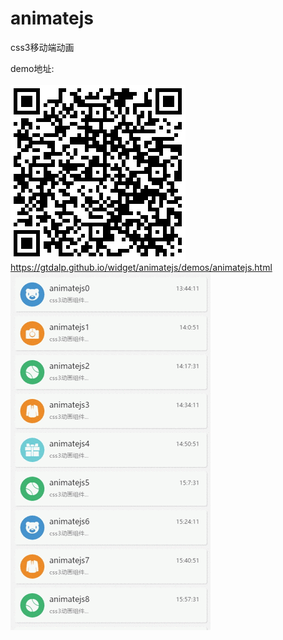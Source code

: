 # animatejs 
css3移动端动画

demo地址:<br/> <br/>
![qcode.png](./src/images/qcode.png)<br/>
<a href="https://gtdalp.github.io/widget/animatejs/demos/animatejs.html">https://gtdalp.github.io/widget/animatejs/demos/animatejs.html</a>
![demo.gif](./src/images/demo.gif)<br/>